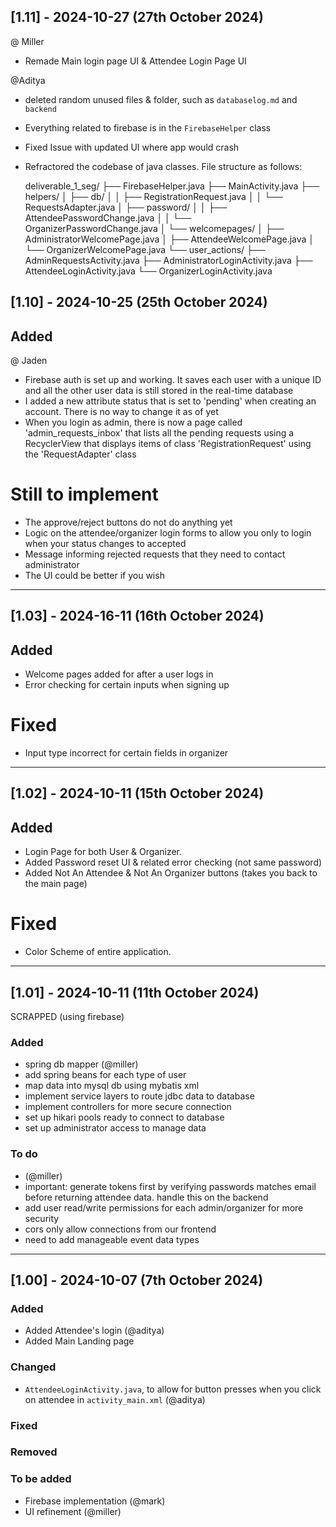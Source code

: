 


## [1.11] - 2024-10-27 (27th October 2024) 

@ Miller 
  - Remade Main login page UI & Attendee Login Page UI

@Aditya
  - deleted random unused files & folder, such as `databaselog.md`  and  ` backend`
  - Everything related to firebase is in the `FirebaseHelper` class
  - Fixed Issue with updated UI where app would crash 
  - Refractored the codebase of java classes. File structure as follows: 


    deliverable_1_seg/
    ├── FirebaseHelper.java
    ├── MainActivity.java
    ├── helpers/
    │   ├── db/
    │   │   ├── RegistrationRequest.java
    │   │   └── RequestsAdapter.java
    │   ├── password/
    │   │   ├── AttendeePasswordChange.java
    │   │   └── OrganizerPasswordChange.java
    │   └── welcomepages/
    │       ├── AdministratorWelcomePage.java
    │       ├── AttendeeWelcomePage.java
    │       └── OrganizerWelcomePage.java
    └── user_actions/
        ├── AdminRequestsActivity.java
        ├── AdministratorLoginActivity.java
        ├── AttendeeLoginActivity.java
        └── OrganizerLoginActivity.java



## [1.10] - 2024-10-25 (25th October 2024) 

## Added 

@ Jaden 
- Firebase auth is set up and working. It saves each user with a unique ID and all the other user data is still stored in the real-time database
- I added a new attribute status that is set to 'pending' when creating an account. There is no way to change it as of yet
- When you login as admin, there is now a page called 'admin_requests_inbox' that lists all the pending requests using a RecyclerView that displays items of class 'RegistrationRequest' using the 'RequestAdapter' class


# Still to implement 
- The approve/reject buttons do not do anything yet
- Logic on the attendee/organizer login forms to allow you only to login when your status changes to accepted
- Message informing rejected requests that they need to contact administrator
- The UI could be better if you wish
  


---

## [1.03] - 2024-16-11 (16th October 2024) 

## Added 
- Welcome pages added for after a user logs in
- Error checking for certain inputs when signing up

# Fixed 
- Input type incorrect for certain fields in organizer


---


## [1.02] - 2024-10-11 (15th October 2024) 

## Added 
 - Login Page for both User & Organizer.
 - Added Password reset UI & related error checking (not same password)
 - Added Not An Attendee & Not An Organizer buttons (takes you back to the main page) 

# Fixed 
- Color Scheme of entire application.


---


## [1.01] - 2024-10-11 (11th October 2024) 

SCRAPPED (using firebase) 

### Added
  - spring db mapper (@miller)
  - add spring beans for each type of user
  - map data into mysql db using mybatis xml
  - implement service layers to route jdbc data to database
  - implement controllers for more secure connection
  - set up hikari pools ready to connect to database
  - set up administrator access to manage data

### To do
  - (@miller)
  - important: generate tokens first by verifying passwords matches email before returning attendee data. handle this on the backend
  - add user read/write permissions for each admin/organizer for more security
  - cors only allow connections from our frontend
  - need to add manageable event data types

---

## [1.00] - 2024-10-07 (7th October 2024) 

### Added
  - Added Attendee's login (@aditya)
  - Added Main Landing page

### Changed
  - `AttendeeLoginActivity.java`, to allow for button presses when you click on attendee in `activity_main.xml` (@aditya)
    
### Fixed


### Removed


### To be added
  - Firebase implementation (@mark)
  - UI refinement (@miller) 
